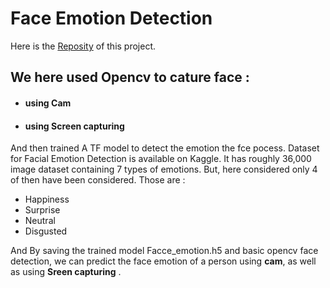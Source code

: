 # Face Emotion Detection

Here is the [Reposity](https://github.com/kushal1999seemakurthi/Deep_Learning/tree/main/projects/face_emotion_detection) of this project.

## We here used Opencv to cature face :

* #### using Cam
* #### using Screen capturing

And then trained A TF model to detect the emotion the fce pocess. Dataset for Facial Emotion Detection is available on Kaggle. It has roughly 36,000 image dataset containing 7 types of emotions.
But, here considered only 4 of then have been considered. Those are :

* Happiness
* Surprise
* Neutral
* Disgusted

And By saving the trained model Facce_emotion.h5 and basic opencv face detection, we can predict the face emotion of a person using **cam**, as well as using **Sreen capturing** . 
